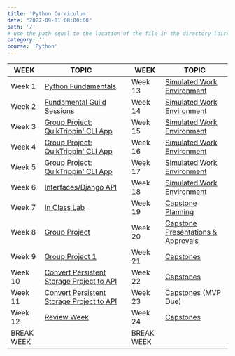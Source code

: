 ```yaml
---
title: 'Python Curriculum'
date: "2022-09-01 08:00:00"
path: '/'
# use the path equal to the location of the file in the directory (directory structure)
category: ''
course: 'Python'
---
```


| WEEK  	  |  TOPIC 	                                  || WEEK  	    | TOPIC                 |
|---	      |---	                                      |---|---   	  |---   	                |
| Week 1 	  | [Python Fundamentals](week-01/1.md)	                    || Week 13   	| [Simulated Work Environment](week-13-18/1.md)   	    |
| Week 2    | [Fundamental Guild Sessions](week-02/1.md)  	|| Week 14  	| [Simulated Work Environment](week-13-18/1.md)  	      |
| Week 3    | [Group Project: QuikTrippin' CLI App](week-03-04-05/1.md)  	    || Week 15  	| [Simulated Work Environment](week-13-18/1.md)  	        |
| Week 4    | [Group Project: QuikTrippin' CLI App](week-03-04-05/1.md)  	    || Week 16  	| [Simulated Work Environment](week-13-18/1.md)  	    |
| Week 5    | [Group Project: QuikTrippin' CLI App](week-03-04-05/1.md)   	  || Week 17  	| [Simulated Work Environment](week-13-18/1.md)  	|
| Week 6    | [Interfaces/Django API](week-06/1.md) 	            || Week 18  	| [Simulated Work Environment](week-13-18/1.md)  	|
| Week 7    | [In Class Lab](week-07/1.md)  	    || Week 19  	| [Capstone Planning](week-19/1.md)  	  |
| Week 8    | [Group Project ](week-08/1.md)|| Week 20  	| [Capstone Presentations & Approvals](week-20/1.md)  	    |
| Week 9    | [Group Project 1](week-09/1.md)|| Week 21  	| [Capstones](week-21-22-23/1.md)  	          |
| Week 10   | [Convert Persistent Storage Project to API](week-10-11/1.md)  	  || Week 22  	| [Capstones](week-21-22-23-24/1.md)  	          |
| Week 11   | [Convert Persistent Storage Project to API](week-10-11/1.md)  	      || Week 23  	| [Capstones](week-21-22-23-24/1.md)  (MVP Due)  	  |
| Week 12   | [Review Week](week-12/1.md)  	      || Week 24  	| [Capstones](week-21-22-23-24/1.md)  	    |
| BREAK WEEK|                             || BREAK WEEK ||

